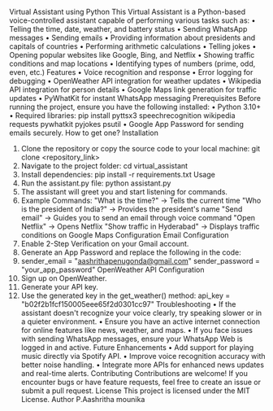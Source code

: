 Virtual Assistant using Python
This Virtual Assistant is a Python-based voice-controlled assistant capable of performing various tasks
such as:
• Telling the time, date, weather, and battery status
• Sending WhatsApp messages
• Sending emails
• Providing information about presidents and capitals of countries
• Performing arithmetic calculations
• Telling jokes
• Opening popular websites like Google, Bing, and Netflix
• Showing traffic conditions and map locations
• Identifying types of numbers (prime, odd, even, etc.)
Features
• Voice recognition and response
• Error logging for debugging
• OpenWeather API integration for weather updates
• Wikipedia API integration for person details
• Google Maps link generation for traffic updates
• PyWhatKit for instant WhatsApp messaging
Prerequisites
Before running the project, ensure you have the following installed:
• Python 3.10+
• Required libraries:
pip install pyttsx3 speechrecognition wikipedia requests pywhatkit pyjokes psutil
• Google App Password for sending emails securely. How to get one?
Installation
1. Clone the repository or copy the source code to your local machine:
git clone <repository_link>
2. Navigate to the project folder:
cd virtual_assistant
3. Install dependencies:
pip install -r requirements.txt
Usage
1. Run the assistant.py file:
python assistant.py
2. The assistant will greet you and start listening for commands.
3. Example Commands:
 "What is the time?" → Tells the current time
 "Who is the president of India?" → Provides the president's name
 "Send email" → Guides you to send an email through voice command
 "Open Netflix" → Opens Netflix
 "Show traffic in Hyderabad" → Displays traffic conditions on Google Maps
Configuration
Email Configuration
1. Enable 2-Step Verification on your Gmail account.
2. Generate an App Password and replace the following in the code:
3. sender_email = "aashrithapenugonda@gmail.com"
sender_password = "your_app_password"
OpenWeather API Configuration
1. Sign up on OpenWeather.
2. Generate your API key.
3. Use the generated key in the get_weather() method:
api_key = "b02f2b1fcf150005eee65f2d0301cc97"
Troubleshooting
• If the assistant doesn't recognize your voice clearly, try speaking slower or in a quieter
environment.
• Ensure you have an active internet connection for online features like news, weather, and
maps.
• If you face issues with sending WhatsApp messages, ensure your WhatsApp Web is logged in
and active.
Future Enhancements
• Add support for playing music directly via Spotify API.
• Improve voice recognition accuracy with better noise handling.
• Integrate more APIs for enhanced news updates and real-time alerts.
Contributing
Contributions are welcome! If you encounter bugs or have feature requests, feel free to create an
issue or submit a pull request.
License
This project is licensed under the MIT License.
Author
P.Aashritha mounika
